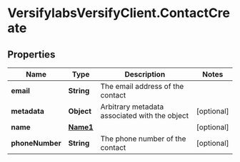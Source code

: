# VersifylabsVersifyClient.ContactCreate

## Properties

Name | Type | Description | Notes
------------ | ------------- | ------------- | -------------
**email** | **String** | The email address of the contact | 
**metadata** | **Object** | Arbitrary metadata associated with the object | [optional] 
**name** | [**Name1**](Name1.md) |  | [optional] 
**phoneNumber** | **String** | The phone number of the contact | [optional] 


